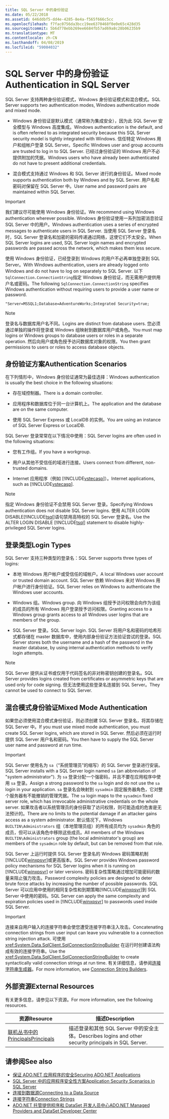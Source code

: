 ```yaml
---
title: SQL Server 中的身份验证
ms.date: 05/22/2018
ms.assetid: 646ddbf5-dd4e-4285-8e4a-f565f666c5cc
ms.openlocfilehash: f7fac0756da3bcc19ee6370468f0e0e65c428d35
ms.sourcegitcommit: 5b6d778ebb269ee6684fb57ad69a8c28b06235b9
ms.translationtype: MT
ms.contentlocale: zh-CN
ms.lasthandoff: 04/08/2019
ms.locfileid: "59084032"
---
```

# <a name="authentication-in-sql-server"></a><span data-ttu-id="c8749-102">SQL Server 中的身份验证</span><span class="sxs-lookup"><span data-stu-id="c8749-102">Authentication in SQL Server</span></span>
<span data-ttu-id="c8749-103">SQL Server 支持两种身份验证模式，Windows 身份验证模式和混合模式。</span><span class="sxs-lookup"><span data-stu-id="c8749-103">SQL Server supports two authentication modes, Windows authentication mode and mixed mode.</span></span>  
  
-   <span data-ttu-id="c8749-104">Windows 身份验证是默认模式（通常称为集成安全），因为此 SQL Server 安全模型与 Windows 高度集成。</span><span class="sxs-lookup"><span data-stu-id="c8749-104">Windows authentication is the default, and is often referred to as integrated security because this SQL Server security model is tightly integrated with Windows.</span></span> <span data-ttu-id="c8749-105">信任特定 Windows 用户和组帐户登录 SQL Server。</span><span class="sxs-lookup"><span data-stu-id="c8749-105">Specific Windows user and group accounts are trusted to log in to SQL Server.</span></span> <span data-ttu-id="c8749-106">已经过身份验证的 Windows 用户不必提供附加的凭据。</span><span class="sxs-lookup"><span data-stu-id="c8749-106">Windows users who have already been authenticated do not have to present additional credentials.</span></span>  
  
-   <span data-ttu-id="c8749-107">混合模式支持通过 Windows 和 SQL Server 进行的身份验证。</span><span class="sxs-lookup"><span data-stu-id="c8749-107">Mixed mode supports authentication both by Windows and by SQL Server.</span></span> <span data-ttu-id="c8749-108">用户名和密码对保留在 SQL Server 中。</span><span class="sxs-lookup"><span data-stu-id="c8749-108">User name and password pairs are maintained within SQL Server.</span></span>  
  
> [!IMPORTANT]
>  <span data-ttu-id="c8749-109">我们建议尽可能使用 Windows 身份验证。</span><span class="sxs-lookup"><span data-stu-id="c8749-109">We recommend using Windows authentication wherever possible.</span></span> <span data-ttu-id="c8749-110">Windows 身份验证使用一系列加密消息验证 SQL Server 中的用户。</span><span class="sxs-lookup"><span data-stu-id="c8749-110">Windows authentication uses a series of encrypted messages to authenticate users in SQL Server.</span></span> <span data-ttu-id="c8749-111">当使用 SQL Server 登录名时，SQL Server 登录名和加密的密码传递通过网络，这使它们不太安全。</span><span class="sxs-lookup"><span data-stu-id="c8749-111">When SQL Server logins are used, SQL Server login names and encrypted passwords are passed across the network, which makes them less secure.</span></span>  
  
 <span data-ttu-id="c8749-112">使用 Windows 身份验证，已经登录到 Windows 的用户不必再单独登录到 SQL Server。</span><span class="sxs-lookup"><span data-stu-id="c8749-112">With Windows authentication, users are already logged onto Windows and do not have to log on separately to SQL Server.</span></span> <span data-ttu-id="c8749-113">以下`SqlConnection.ConnectionString`指定 Windows 身份验证，而无需用户提供用户名或密码。</span><span class="sxs-lookup"><span data-stu-id="c8749-113">The following `SqlConnection.ConnectionString` specifies Windows authentication without requiring users to provide a user name or password.</span></span>  
  
```  
"Server=MSSQL1;Database=AdventureWorks;Integrated Security=true;  
```  
  
> [!NOTE]
>  <span data-ttu-id="c8749-114">登录名与数据库用户名不同。</span><span class="sxs-lookup"><span data-stu-id="c8749-114">Logins are distinct from database users.</span></span> <span data-ttu-id="c8749-115">您必须通过单独的操作将登录或 Windows 组映射到数据库用户或角色。</span><span class="sxs-lookup"><span data-stu-id="c8749-115">You must map logins or Windows groups to database users or roles in a separate operation.</span></span> <span data-ttu-id="c8749-116">然后向用户或角色授予访问数据库对象的权限。</span><span class="sxs-lookup"><span data-stu-id="c8749-116">You then grant permissions to users or roles to access database objects.</span></span>  
  
## <a name="authentication-scenarios"></a><span data-ttu-id="c8749-117">身份验证方案</span><span class="sxs-lookup"><span data-stu-id="c8749-117">Authentication Scenarios</span></span>  
 <span data-ttu-id="c8749-118">在下列情形中，Windows 身份验证通常为最佳选择：</span><span class="sxs-lookup"><span data-stu-id="c8749-118">Windows authentication is usually the best choice in the following situations:</span></span>  
  
-   <span data-ttu-id="c8749-119">存在域控制器。</span><span class="sxs-lookup"><span data-stu-id="c8749-119">There is a domain controller.</span></span>  
  
-   <span data-ttu-id="c8749-120">应用程序和数据库位于同一台计算机上。</span><span class="sxs-lookup"><span data-stu-id="c8749-120">The application and the database are on the same computer.</span></span>  
  
-   <span data-ttu-id="c8749-121">使用 SQL Server Express 或 LocalDB 的实例。</span><span class="sxs-lookup"><span data-stu-id="c8749-121">You are using an instance of SQL Server Express or LocalDB.</span></span>  
  
 <span data-ttu-id="c8749-122">SQL Server 登录常常在以下情况中使用：</span><span class="sxs-lookup"><span data-stu-id="c8749-122">SQL Server logins are often used in the following situations:</span></span>  
  
-   <span data-ttu-id="c8749-123">您有工作组。</span><span class="sxs-lookup"><span data-stu-id="c8749-123">If you have a workgroup.</span></span>  
  
-   <span data-ttu-id="c8749-124">用户从其他不受信任的域进行连接。</span><span class="sxs-lookup"><span data-stu-id="c8749-124">Users connect from different, non-trusted domains.</span></span>  
  
-   <span data-ttu-id="c8749-125">Internet 应用程序（例如 [!INCLUDE[vstecasp](../../../../../includes/vstecasp-md.md)]）。</span><span class="sxs-lookup"><span data-stu-id="c8749-125">Internet applications, such as [!INCLUDE[vstecasp](../../../../../includes/vstecasp-md.md)].</span></span>  
  
> [!NOTE]
>  <span data-ttu-id="c8749-126">指定 Windows 身份验证不会禁用 SQL Server 登录。</span><span class="sxs-lookup"><span data-stu-id="c8749-126">Specifying Windows authentication does not disable SQL Server logins.</span></span> <span data-ttu-id="c8749-127">使用 ALTER LOGIN DISABLE[!INCLUDE[tsql](../../../../../includes/tsql-md.md)]语句禁用高特权的 SQL Server 登录名。</span><span class="sxs-lookup"><span data-stu-id="c8749-127">Use the ALTER LOGIN DISABLE [!INCLUDE[tsql](../../../../../includes/tsql-md.md)] statement to disable highly-privileged SQL Server logins.</span></span>  
  
## <a name="login-types"></a><span data-ttu-id="c8749-128">登录类型</span><span class="sxs-lookup"><span data-stu-id="c8749-128">Login Types</span></span>  
 <span data-ttu-id="c8749-129">SQL Server 支持三种类型的登录名：</span><span class="sxs-lookup"><span data-stu-id="c8749-129">SQL Server supports three types of logins:</span></span>  
  
-   <span data-ttu-id="c8749-130">本地 Windows 用户帐户或受信任的域帐户。</span><span class="sxs-lookup"><span data-stu-id="c8749-130">A local Windows user account or trusted domain account.</span></span> <span data-ttu-id="c8749-131">SQL Server 依赖 Windows 来对 Windows 用户帐户进行身份验证。</span><span class="sxs-lookup"><span data-stu-id="c8749-131">SQL Server relies on Windows to authenticate the Windows user accounts.</span></span>  
  
-   <span data-ttu-id="c8749-132">Windows 组。</span><span class="sxs-lookup"><span data-stu-id="c8749-132">Windows group.</span></span> <span data-ttu-id="c8749-133">向 Windows 组授予访问权限会向作为该组的成员的所有 Windows 用户登录授予访问权限。</span><span class="sxs-lookup"><span data-stu-id="c8749-133">Granting access to a Windows group grants access to all Windows user logins that are members of the group.</span></span>  
  
-   <span data-ttu-id="c8749-134">SQL Server 登录。</span><span class="sxs-lookup"><span data-stu-id="c8749-134">SQL Server login.</span></span> <span data-ttu-id="c8749-135">SQL Server 将用户名和密码的哈希形式都存储在 master 数据库中，使用内部身份验证方法验证尝试的登录。</span><span class="sxs-lookup"><span data-stu-id="c8749-135">SQL Server stores both the username and a hash of the password in the master database, by using internal authentication methods to verify login attempts.</span></span>  
  
> [!NOTE]
>  <span data-ttu-id="c8749-136">SQL Server 提供从证书或仅用于代码签名的非对称密钥创建的登录名。</span><span class="sxs-lookup"><span data-stu-id="c8749-136">SQL Server provides logins created from certificates or asymmetric keys that are used only for code signing.</span></span> <span data-ttu-id="c8749-137">但无法使用这些登录名连接到 SQL Server。</span><span class="sxs-lookup"><span data-stu-id="c8749-137">They cannot be used to connect to SQL Server.</span></span>  
  
## <a name="mixed-mode-authentication"></a><span data-ttu-id="c8749-138">混合模式身份验证</span><span class="sxs-lookup"><span data-stu-id="c8749-138">Mixed Mode Authentication</span></span>  
 <span data-ttu-id="c8749-139">如果您必须使用混合模式身份验证，则必须创建 SQL Server 登录名，将其存储在 SQL Server 中。</span><span class="sxs-lookup"><span data-stu-id="c8749-139">If you must use mixed mode authentication, you must create SQL Server logins, which are stored in SQL Server.</span></span> <span data-ttu-id="c8749-140">然后必须在运行时提供 SQL Server 用户名和密码。</span><span class="sxs-lookup"><span data-stu-id="c8749-140">You then have to supply the SQL Server user name and password at run time.</span></span>  
  
> [!IMPORTANT]
>  <span data-ttu-id="c8749-141">SQL Server 使用名为 `sa`（“系统管理员”的缩写）的 SQL Server 登录进行安装。</span><span class="sxs-lookup"><span data-stu-id="c8749-141">SQL Server installs with a SQL Server login named `sa` (an abbreviation of "system administrator").</span></span> <span data-ttu-id="c8749-142">为 `sa` 登录分配一个强密码，并且不要在应用程序中使用 `sa` 登录。</span><span class="sxs-lookup"><span data-stu-id="c8749-142">Assign a strong password to the `sa` login and do not use the `sa` login in your application.</span></span> <span data-ttu-id="c8749-143">`sa` 登录名会映射到 `sysadmin` 固定服务器角色，它对整个服务器有不能撤销的管理凭据。</span><span class="sxs-lookup"><span data-stu-id="c8749-143">The `sa` login maps to the `sysadmin` fixed server role, which has irrevocable administrative credentials on the whole server.</span></span> <span data-ttu-id="c8749-144">如果攻击者以系统管理员的身份获取了访问权限，则可能造成的危害是无法预计的。</span><span class="sxs-lookup"><span data-stu-id="c8749-144">There are no limits to the potential damage if an attacker gains access as a system administrator.</span></span> <span data-ttu-id="c8749-145">默认情况下，Windows `BUILTIN\Administrators` 组（本地管理员组）的所有成员均为 `sysadmin` 角色的成员，但可以从该角色中移除这些成员。</span><span class="sxs-lookup"><span data-stu-id="c8749-145">All members of the Windows `BUILTIN\Administrators` group (the local administrator's group) are members of the `sysadmin` role by default, but can be removed from that role.</span></span>  
  
 <span data-ttu-id="c8749-146">SQL Server 上运行时提供 SQL Server 登录名的 Windows 密码策略机制[!INCLUDE[winxpsvr](../../../../../includes/winxpsvr-md.md)]或更高版本。</span><span class="sxs-lookup"><span data-stu-id="c8749-146">SQL Server provides Windows password policy mechanisms for SQL Server logins when it is running on [!INCLUDE[winxpsvr](../../../../../includes/winxpsvr-md.md)] or later versions.</span></span> <span data-ttu-id="c8749-147">密码复杂性策略通过增加可能密码的数量来阻止强力攻击。</span><span class="sxs-lookup"><span data-stu-id="c8749-147">Password complexity policies are designed to deter brute force attacks by increasing the number of possible passwords.</span></span> <span data-ttu-id="c8749-148">SQL Server 可以应用中使用的相同复杂性和到期策略[!INCLUDE[winxpsvr](../../../../../includes/winxpsvr-md.md)]到 SQL Server 中使用的密码。</span><span class="sxs-lookup"><span data-stu-id="c8749-148">SQL Server can apply the same complexity and expiration policies used in [!INCLUDE[winxpsvr](../../../../../includes/winxpsvr-md.md)] to passwords used inside SQL Server.</span></span>  
  
> [!IMPORTANT]
>  <span data-ttu-id="c8749-149">连接来自用户输入的连接字符串会使您遭受连接字符串注入攻击。</span><span class="sxs-lookup"><span data-stu-id="c8749-149">Concatenating connection strings from user input can leave you vulnerable to a connection string injection attack.</span></span> <span data-ttu-id="c8749-150">可使用 <xref:System.Data.SqlClient.SqlConnectionStringBuilder> 在运行时创建语法构成有效的连接字符串。</span><span class="sxs-lookup"><span data-stu-id="c8749-150">Use the <xref:System.Data.SqlClient.SqlConnectionStringBuilder> to create syntactically valid connection strings at run time.</span></span> <span data-ttu-id="c8749-151">有关详细信息，请参阅[连接字符串生成器](../../../../../docs/framework/data/adonet/connection-string-builders.md)。</span><span class="sxs-lookup"><span data-stu-id="c8749-151">For more information, see [Connection String Builders](../../../../../docs/framework/data/adonet/connection-string-builders.md).</span></span>  
  
## <a name="external-resources"></a><span data-ttu-id="c8749-152">外部资源</span><span class="sxs-lookup"><span data-stu-id="c8749-152">External Resources</span></span>  
 <span data-ttu-id="c8749-153">有关更多信息，请参见以下资源。</span><span class="sxs-lookup"><span data-stu-id="c8749-153">For more information, see the following resources.</span></span>  
  
|<span data-ttu-id="c8749-154">资源</span><span class="sxs-lookup"><span data-stu-id="c8749-154">Resource</span></span>|<span data-ttu-id="c8749-155">描述</span><span class="sxs-lookup"><span data-stu-id="c8749-155">Description</span></span>|  
|--------------|-----------------|  
|[<span data-ttu-id="c8749-156">   联机丛书中的 Principals</span><span class="sxs-lookup"><span data-stu-id="c8749-156">Principals</span></span>](/sql/relational-databases/security/authentication-access/principals-database-engine)|<span data-ttu-id="c8749-157">描述登录和其他 SQL Server 中的安全主体。</span><span class="sxs-lookup"><span data-stu-id="c8749-157">Describes logins and other security principals in SQL Server.</span></span>|  
  
## <a name="see-also"></a><span data-ttu-id="c8749-158">请参阅</span><span class="sxs-lookup"><span data-stu-id="c8749-158">See also</span></span>

- [<span data-ttu-id="c8749-159">保证 ADO.NET 应用程序的安全</span><span class="sxs-lookup"><span data-stu-id="c8749-159">Securing ADO.NET Applications</span></span>](../../../../../docs/framework/data/adonet/securing-ado-net-applications.md)
- [<span data-ttu-id="c8749-160">SQL Server 中的应用程序安全性方案</span><span class="sxs-lookup"><span data-stu-id="c8749-160">Application Security Scenarios in SQL Server</span></span>](../../../../../docs/framework/data/adonet/sql/application-security-scenarios-in-sql-server.md)
- [<span data-ttu-id="c8749-161">连接到数据源</span><span class="sxs-lookup"><span data-stu-id="c8749-161">Connecting to a Data Source</span></span>](../../../../../docs/framework/data/adonet/connecting-to-a-data-source.md)
- [<span data-ttu-id="c8749-162">连接字符串</span><span class="sxs-lookup"><span data-stu-id="c8749-162">Connection Strings</span></span>](../../../../../docs/framework/data/adonet/connection-strings.md)
- [<span data-ttu-id="c8749-163">ADO.NET 托管提供程序和 DataSet 开发人员中心</span><span class="sxs-lookup"><span data-stu-id="c8749-163">ADO.NET Managed Providers and DataSet Developer Center</span></span>](https://go.microsoft.com/fwlink/?LinkId=217917)
